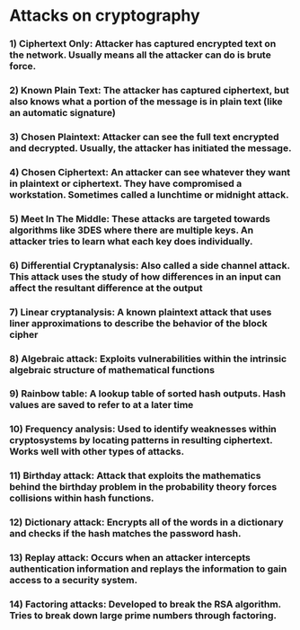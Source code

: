# Attacks on cryptography

### 1) Ciphertext Only: Attacker has captured encrypted text on the network. Usually means all the attacker can do is brute force.

### 2) Known Plain Text: The attacker has captured ciphertext, but also knows what a portion of the message is in plain text (like an automatic signature)

### 3) Chosen Plaintext: Attacker can see the full text encrypted and decrypted. Usually, the attacker has initiated the message.

### 4) Chosen Ciphertext: An attacker can see whatever they want in plaintext or ciphertext. They have compromised a workstation. Sometimes called a lunchtime or midnight attack.

### 5) Meet In The Middle: These attacks are targeted towards algorithms like 3DES where there are multiple keys. An attacker tries to learn what each key does individually.

### 6) Differential Cryptanalysis: Also called a side channel attack. This attack uses the study of how differences in an input can affect the resultant difference at the output

### 7) Linear cryptanalysis: A known plaintext attack that uses liner approximations to describe the behavior of the block cipher

### 8) Algebraic attack: Exploits vulnerabilities within the intrinsic algebraic structure of mathematical functions

### 9) Rainbow table: A lookup table of sorted hash outputs. Hash values are saved to refer to at a later time

### 10) Frequency analysis: Used to identify weaknesses within cryptosystems by locating patterns in resulting ciphertext. Works well with other types of attacks.

### 11) Birthday attack: Attack that exploits the mathematics behind the birthday problem in the probability theory forces collisions within hash functions.

### 12) Dictionary attack: Encrypts all of the words in a dictionary and checks if the hash matches the password hash.

### 13) Replay attack: Occurs when an attacker intercepts authentication information and replays the information to gain access to a security system.

### 14) Factoring attacks: Developed to break the RSA algorithm. Tries to break down large prime numbers through factoring.
